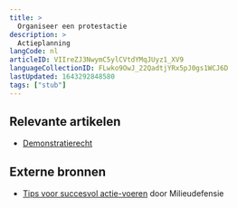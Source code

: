 ```yaml
---
title: >
  Organiseer een protestactie
description: >
  Actieplanning
langCode: nl
articleID: VIIreZJ3NwymC5ylCVtdYMqJUyz1_XV9
languageCollectionID: FLwko9OwJ_22QadtjYRx5pJ0gs1WCJ6D
lastUpdated: 1643292848580
tags: ["stub"]
---
```


## Relevante artikelen

-   [Demonstratierecht](/rights)

## Externe bronnen

-   [Tips voor succesvol actie-voeren](https://milieudefensie.nl/doe-mee/actie-toolkit/actie-toolkit-stap-4-tips-voor-succesvol-actievoeren.pdf) door Milieudefensie